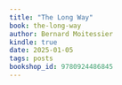 ```yaml
---
title: "The Long Way"
book: the-long-way
author: Bernard Moitessier
kindle: true
date: 2025-01-05
tags: posts
bookshop_id: 9780924486845
---
```

